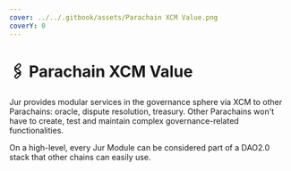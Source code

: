 ```yaml
---
cover: ../../.gitbook/assets/Parachain XCM Value.png
coverY: 0
---
```


# 🖇 Parachain XCM Value

Jur provides modular services in the governance sphere via XCM to other Parachains: oracle, dispute resolution, treasury. Other Parachains won't have to create, test and maintain complex governance-related functionalities.

On a high-level, every Jur Module can be considered part of a DAO2.0 stack that other chains can easily use.

<figure><img src="https://lh3.googleusercontent.com/IinQFftz7nl_vDQbpmfEL2Ur3FeNNHkZI9DEWScbXMeatcrYsjN1PpFsR134HvAs_Qhfbb4qpwwV-yvEPvR3vpMQOibUEIQnKK6NiUJn3Ja9swJZg5so1dEctlfS5YXcvrY_kLzcT_Bp9T5Ir5R80y-AuXpPlzVrPkycyL8aSXYBHlmV0In91n2dBCJHrQ" alt=""><figcaption></figcaption></figure>
